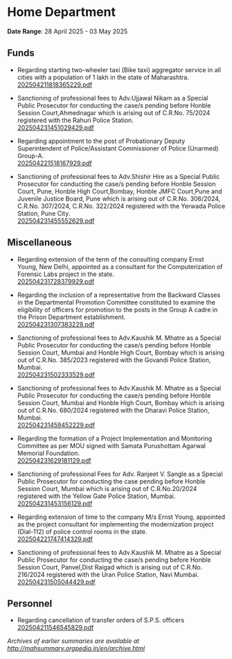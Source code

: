 # Home Department

**Date Range**: 28 April 2025 - 03 May 2025


## Funds
- Regarding starting two-wheeler taxi (Bike taxi) aggregator service in all cities with a population of 1 lakh in the state of Maharashtra.\
  [202504211818365229.pdf](https://gr.maharashtra.gov.in/Site/Upload/Government%20Resolutions/English/202504211818365229.pdf)

- Sanctioning of professional fees to Adv.Ujjawal Nikam as a Special Public Prosecutor for conducting the case/s pending before Honble Session Court,Ahmednagar which is arising out of C.R.No. 75/2024  registered with the Rahuri Police Station.\
  [202504231451029429.pdf](https://gr.maharashtra.gov.in/Site/Upload/Government%20Resolutions/English/202504231451029429.pdf)

- Regarding appointment to the post of Probationary Deputy Superintendent of Police/Assistant Commissioner of Police (Unarmed) Group-A.\
  [202504221518167929.pdf](https://gr.maharashtra.gov.in/Site/Upload/Government%20Resolutions/English/202504221518167929.....pdf)

- Sanctioning of professional fees to Adv.Shishir Hire as a Special Public Prosecutor for conducting the case/s pending before Honble Session Court, Pune, Honble High Court,Bombay, Honble JMFC Court,Pune and Juvenile Justice Board, Pune which is arising out of C.R.No. 306/2024, C.R.No. 307/2024, C.R.No. 322/2024 registered with the Yerwada Police Station, Pune City.\
  [202504231455552629.pdf](https://gr.maharashtra.gov.in/Site/Upload/Government%20Resolutions/English/202504231455552629.pdf)

## Miscellaneous
- Regarding extension of the term of the consulting company Ernst  Young, New Delhi, appointed as a consultant for the Computerization of Forensic Labs project in the state.\
  [202504231728379929.pdf](https://gr.maharashtra.gov.in/Site/Upload/Government%20Resolutions/English/202504231728379929.pdf)

- Regarding the inclusion of a representative from the Backward Classes in the Departmental Promotion Committee constituted to examine the eligibility of officers for promotion to the posts in the Group A cadre in the Prison Department establishment.\
  [202504231307383229.pdf](https://gr.maharashtra.gov.in/Site/Upload/Government%20Resolutions/English/202504231307383229.pdf)

- Sanctioning of professional fees to Adv.Kaushik M. Mhatre as a Special Public Prosecutor for conducting the case/s pending before Honble Session Court, Mumbai and Honble High Court, Bombay  which is arising out of C.R.No. 385/2023  registered with the Govandi Police Station, Mumbai.\
  [202504231502333529.pdf](https://gr.maharashtra.gov.in/Site/Upload/Government%20Resolutions/English/202504231502333529.pdf)

- Sanctioning of professional fees to Adv.Kaushik M. Mhatre as a Special Public Prosecutor for conducting the case/s pending before Honble Session Court, Mumbai and Honble High Court, Bombay  which is arising out of C.R.No. 680/2024  registered with the Dharavi Police Station, Mumbai.\
  [202504231459452229.pdf](https://gr.maharashtra.gov.in/Site/Upload/Government%20Resolutions/English/202504231459452229.pdf)

- Regarding the formation of a Project Implementation and Monitoring Committee as per MOU signed with Samata Purushottam Agarwal Memorial Foundation.\
  [202504231629181129.pdf](https://gr.maharashtra.gov.in/Site/Upload/Government%20Resolutions/English/202504231629181129.pdf)

- Sanctioning of professional Fees for Adv. Ranjeet V. Sangle as a Special Public Prosecutor for conducting the case pending before Honble Session Court, Mumbai which is arising out of C.R.No.20/2024 registered with the Yellow Gate Police Station, Mumbai.\
  [202504231453156129.pdf](https://gr.maharashtra.gov.in/Site/Upload/Government%20Resolutions/English/202504231453156129.pdf)

- Regarding extension of time to the company M/s Ernst  Young, appointed as the project consultant for implementing the modernization project (Dial-112) of police control rooms in the state.\
  [202504221747414329.pdf](https://gr.maharashtra.gov.in/Site/Upload/Government%20Resolutions/English/202504221747414329.pdf)

- Sanctioning of professional fees to Adv.Kaushik M. Mhatre as a Special Public Prosecutor for conducting the case/s pending before Honble Session Court, Panvel,Dist Raigad which is arising out of C.R.No. 216/2024  registered with the Uran Police Station, Navi Mumbai.\
  [202504231505044429.pdf](https://gr.maharashtra.gov.in/Site/Upload/Government%20Resolutions/English/202504231505044429.pdf)

## Personnel
- Regarding cancellation of transfer orders of S.P.S. officers\
  [202504211546545829.pdf](https://gr.maharashtra.gov.in/Site/Upload/Government%20Resolutions/English/202504211546545829.pdf)


*Archives of earlier summaries are available at http://mahsummary.orgpedia.in/en/archive.html*